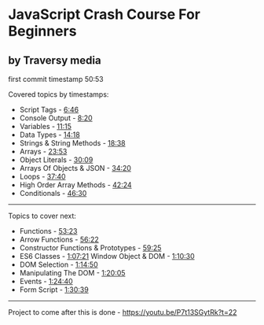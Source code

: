 # JavaScript Crash Course For Beginners

##  by Traversy media 

first commit timestamp 50:53

Covered topics by timestamps:
- Script Tags - [6:46](https://www.youtube.com/watch?v=hdI2bqOjy3c&t=406s) 
- Console Output - [8:20](https://www.youtube.com/watch?v=hdI2bqOjy3c&t=500s) 
- Variables - [11:15](https://www.youtube.com/watch?v=hdI2bqOjy3c&t=675s) 
- Data Types - [14:18](https://www.youtube.com/watch?v=hdI2bqOjy3c&t=858s) 
- Strings & String Methods - [18:38](https://www.youtube.com/watch?v=hdI2bqOjy3c&t=1118s) 
- Arrays - [23:53](https://www.youtube.com/watch?v=hdI2bqOjy3c&t=1433s) 
- Object Literals - [30:09](https://www.youtube.com/watch?v=hdI2bqOjy3c&t=1809s) 
- Arrays Of Objects & JSON - [34:20](https://www.youtube.com/watch?v=hdI2bqOjy3c&t=2060s) 
- Loops - [37:40](https://www.youtube.com/watch?v=hdI2bqOjy3c&t=2260s) 
- High Order Array Methods - [42:24](https://www.youtube.com/watch?v=hdI2bqOjy3c&t=2544s) 
- Conditionals - [46:30](https://www.youtube.com/watch?v=hdI2bqOjy3c&t=2790s)

---

Topics to cover next:
- Functions - [53:23](https://www.youtube.com/watch?v=hdI2bqOjy3c&t=3203s) 
- Arrow Functions - [56:22](https://www.youtube.com/watch?v=hdI2bqOjy3c&t=3382s) 
- Constructor Functions & Prototypes - [59:25](https://www.youtube.com/watch?v=hdI2bqOjy3c&t=3565s) 
- ES6 Classes - [1:07:21](https://www.youtube.com/watch?v=hdI2bqOjy3c&t=4041s) Window Object & DOM - [1:10:30](https://www.youtube.com/watch?v=hdI2bqOjy3c&t=4230s) 
- DOM Selection - [1:14:50](https://www.youtube.com/watch?v=hdI2bqOjy3c&t=4490s) 
- Manipulating The DOM - [1:20:05](https://www.youtube.com/watch?v=hdI2bqOjy3c&t=4805s) 
- Events - [1:24:40](https://www.youtube.com/watch?v=hdI2bqOjy3c&t=5080s) 
- Form Script - [1:30:39](https://www.youtube.com/watch?v=hdI2bqOjy3c&t=5439s)

--- 

Project to come after this is done - https://youtu.be/P7t13SGytRk?t=22 



